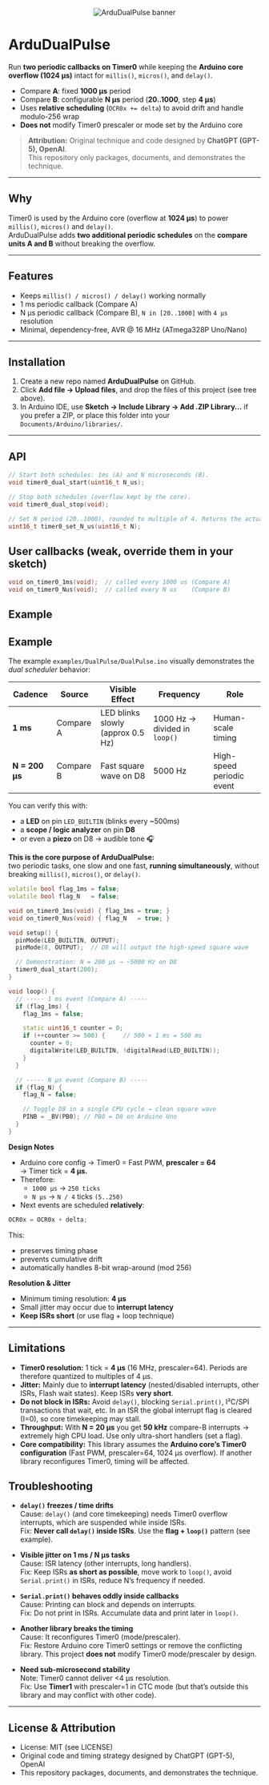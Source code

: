<p align="center">
  <img src="https://dummyimage.com/1000x200/000/fff&text=ArduDualPulse" alt="ArduDualPulse banner" />
</p>

# ArduDualPulse

Run **two periodic callbacks on Timer0** while keeping the **Arduino core overflow (1024 µs)** intact for `millis()`, `micros()`, and `delay()`.

- Compare **A**: fixed **1000 µs** period
- Compare **B**: configurable **N µs** period (**20..1000**, step **4 µs**)
- Uses **relative scheduling** (`OCR0x += delta`) to avoid drift and handle modulo-256 wrap
- **Does not** modify Timer0 prescaler or mode set by the Arduino core

> **Attribution:** Original technique and code designed by **ChatGPT (GPT-5), OpenAI**.  
> This repository only packages, documents, and demonstrates the technique.

---

## Why

Timer0 is used by the Arduino core (overflow at **1024 µs**) to power `millis()`, `micros()` and `delay()`.  
ArduDualPulse adds **two additional periodic schedules** on the **compare units A and B** without breaking the overflow.

---

## Features

- Keeps `millis() / micros() / delay()` working normally
- 1 ms periodic callback (Compare A)
- N µs periodic callback (Compare B), `N in [20..1000]` with `4 µs` resolution
- Minimal, dependency-free, AVR @ 16 MHz (ATmega328P Uno/Nano)

---

## Installation

1. Create a new repo named **ArduDualPulse** on GitHub.
2. Click **Add file → Upload files**, and drop the files of this project (see tree above).
3. In Arduino IDE, use **Sketch → Include Library → Add .ZIP Library...** if you prefer a ZIP, or place this folder into your `Documents/Arduino/libraries/`.

---

## API

```c
// Start both schedules: 1ms (A) and N microseconds (B).
void timer0_dual_start(uint16_t N_us);

// Stop both schedules (overflow kept by the core).
void timer0_dual_stop(void);

// Set N period (20..1000), rounded to multiple of 4. Returns the actual N.
uint16_t timer0_set_N_us(uint16_t N);
```
## User callbacks (weak, override them in your sketch)
```c
void on_timer0_1ms(void);  // called every 1000 us (Compare A)
void on_timer0_Nus(void);  // called every N us    (Compare B)
```

## Example

## Example

The example `examples/DualPulse/DualPulse.ino` visually demonstrates the *dual scheduler* behavior:

| Cadence       | Source     | Visible Effect                        | Frequency | Role                        |
|---------------|------------|---------------------------------------|-----------|-----------------------------|
| **1 ms**      | Compare A  | LED blinks slowly (approx 0.5 Hz)     | 1000 Hz → divided in `loop()` | Human-scale timing |
| **N = 200 µs** | Compare B  | Fast square wave on D8                | 5000 Hz   | High-speed periodic event   |

You can verify this with:

- a **LED** on pin `LED_BUILTIN` (blinks every ~500ms)
- a **scope / logic analyzer** on pin **D8**
- or even a **piezo** on D8 → audible tone 🎧

**This is the core purpose of ArduDualPulse:**  
two periodic tasks, one slow and one fast, **running simultaneously**, without breaking `millis()`, `micros()`, or `delay()`.

```c++
volatile bool flag_1ms = false;
volatile bool flag_N   = false;

void on_timer0_1ms(void) { flag_1ms = true; }
void on_timer0_Nus(void) { flag_N   = true; }

void setup() {
  pinMode(LED_BUILTIN, OUTPUT);
  pinMode(8, OUTPUT);  // D8 will output the high-speed square wave

  // Demonstration: N = 200 µs → ~5000 Hz on D8
  timer0_dual_start(200);
}

void loop() {
  // ----- 1 ms event (Compare A) -----
  if (flag_1ms) {
    flag_1ms = false;

    static uint16_t counter = 0;
    if (++counter >= 500) {     // 500 × 1 ms = 500 ms
      counter = 0;
      digitalWrite(LED_BUILTIN, !digitalRead(LED_BUILTIN));
    }
  }

  // ----- N µs event (Compare B) -----
  if (flag_N) {
    flag_N = false;

    // Toggle D8 in a single CPU cycle → clean square wave
    PINB = _BV(PB0); // PB0 = D8 on Arduino Uno
  }
}

```

**Design Notes**
- Arduino core config → Timer0 = Fast PWM, __prescaler = 64__  
→ Timer tick = **4 µs.**
- Therefore:
  - ```1000 µs``` → ```250 ticks```
  - ```N µs``` → ```N / 4``` ticks ```(5..250)```
- Next events are scheduled **relatively**:

```c
OCR0x = OCR0x + delta;
```
This:
- preserves timing phase
- prevents cumulative drift
- automatically handles 8-bit wrap-around (mod 256)
  
**Resolution & Jitter**
- Minimum timing resolution: **4 µs**
- Small jitter may occur due to **interrupt latency**
- **Keep ISRs short** (or use flag + loop technique)

---
## Limitations

- **Timer0 resolution:** 1 tick = **4 µs** (16 MHz, prescaler=64). Periods are therefore quantized to multiples of 4 µs.
- **Jitter:** Mainly due to **interrupt latency** (nested/disabled interrupts, other ISRs, Flash wait states). Keep ISRs **very short**.
- **Do not block in ISRs:** Avoid `delay()`, blocking `Serial.print()`, I²C/SPI transactions that wait, etc. In an ISR the global interrupt flag is cleared (I=0), so core timekeeping may stall.
- **Throughput:** With **N = 20 µs** you get **50 kHz** compare-B interrupts → extremely high CPU load. Use only ultra-short handlers (set a flag).
- **Core compatibility:** This library assumes the **Arduino core’s Timer0 configuration** (Fast PWM, prescaler=64, 1024 µs overflow). If another library reconfigures Timer0, timing will be affected.

## Troubleshooting

- **`delay()` freezes / time drifts**  
  Cause: `delay()` (and core timekeeping) needs Timer0 overflow interrupts, which are suspended while inside ISRs.  
  Fix: **Never call `delay()` inside ISRs**. Use the **flag + `loop()`** pattern (see example).

- **Visible jitter on 1 ms / N µs tasks**  
  Cause: ISR latency (other interrupts, long handlers).  
  Fix: Keep ISRs **as short as possible**, move work to `loop()`, avoid `Serial.print()` in ISRs, reduce N’s frequency if needed.

- **`Serial.print()` behaves oddly inside callbacks**  
  Cause: Printing can block and depends on interrupts.  
  Fix: Do not print in ISRs. Accumulate data and print later in `loop()`.

- **Another library breaks the timing**  
  Cause: It reconfigures Timer0 (mode/prescaler).  
  Fix: Restore Arduino core Timer0 settings or remove the conflicting library. This project **does not** modify Timer0 mode/prescaler by design.

- **Need sub-microsecond stability**  
  Note: Timer0 cannot deliver <4 µs resolution.  
  Fix: Use **Timer1** with prescaler=1 in CTC mode (but that’s outside this library and may conflict with other code).

---

## License & Attribution
- License: MIT (see LICENSE)
- Original code and timing strategy designed by ChatGPT (GPT-5), OpenAI
- This repository packages, documents, and demonstrates the technique.
